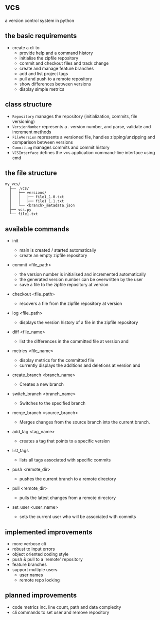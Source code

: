 # vcs
a version control system in python

## the basic requirements
- create a cli to
  - provide help and a command history
  - initialise the zipfile repository
  - commit and checkout files and track change
  - create and manage feature branches
  - add and list project tags
  - pull and push to a remote repository 
  - show differences between versions
  - display simple metrics

## class structure
- `Repository` manages the repository (initialization, commits, file versioning)
- `VersionNumber` represents a <major>.<minor> version number, and parse, validate and increment methods
- `FileVersion` represents a versioned file, handles zipping/unzipping and comparison between versions
- `CommitLog` manages commits and commit history
- `VCSInterface` defines the vcs application command-line interface using cmd

## the file structure
```
my_vcs/
  ├── .vcs/
  │   ├── versions/
  │   │   ├── file1_1.0.txt
  │   │   ├── file1_1.1.txt
  │   └── <branch>_metadata.json
  ├── vcs.py
  └── file1.txt
```

## available commands
- init
  - main is created / started automatically 
  - create an empty zipfile repository

- commit <file_path>
  - the version number is initialised and incremented automatically
  - the generated version number can be overwritten by the user
  - save a file to the zipfile repository at version 

- checkout <file_path> <version>
  - recovers a file from the zipfile repository at version <version>

- log <file_path> <version>
  - displays the version history of a file in the zipfile repository

- diff <file_name> <version1> <version2>
  - list the differences in the committed file at version <version1> and <version2>

- metrics <file_name> <version1> <version2>
  - display metrics for the committed file
  - currently displays the additions and deletions at version <version1> and <version2>

- create_branch <branch_name>
  - Creates a new branch

- switch_branch <branch_name>
  - Switches to the specified branch

- merge_branch <source_branch>
  - Merges changes from the source branch into the current branch.

- add_tag <tag_name> <version>
  - creates a tag that points to a specific version

- list_tags
  - lists all tags associated with specific commits

- push <remote_dir>
  - pushes the current branch to a remote directory

- pull <remote_dir>
  - pulls the latest changes from a remote directory

- set_user <user_name>
  - sets the current user who will be associated with commits

## implemented improvements
- more verbose cli 
- robust to input errors
- object oriented coding style
- push & pull to a 'remote' repository
- feature branches
- support multiple users
  - user names
  - remote repo locking

## planned improvements
- code metrics inc. line count, path and data complexity
- cli commands to set user and remove repository
